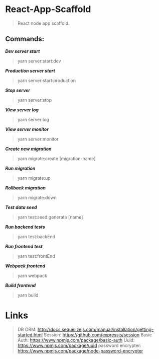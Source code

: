 # React-App-Scaffold
> React node app scaffold.

## Commands:
_**Dev server start**_
> yarn server:start:dev 

_**Production server start**_
> yarn server:start:production

**_Stop server_**
> yarn server:stop

**_View server log_**
> yarn server:log

_**View server monitor**_
> yarn server:monitor

**_Create new migration_**
> yarn migrate:create [migration-name]

**_Run migration_**
> yarn migrate:up

**_Rollback migration_**
> yarn migrate:down

_**Test data seed**_ 
> yarn test:seed:generate [name]

**_Run backend tests_**
> yarn test:backEnd

**_Run frontend test_**
> yarn test:frontEnd

_**Webpack frontend**_
> yarn webpack

_**Build frontend**_
> yarn build

# Links
> DB ORM: http://docs.sequelizejs.com/manual/installation/getting-started.html
> Session: https://github.com/expressjs/session
> Basic Auth: https://www.npmjs.com/package/basic-auth
> Uuid: https://www.npmjs.com/package/uuid
> password encrypter: https://www.npmjs.com/package/node-password-encrypter